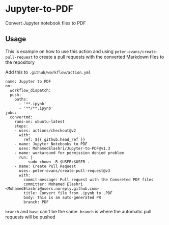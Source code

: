 # Jupyter-to-PDF
  Convert Jupyter notebook files to PDF

## Usage 

This is example on how to use this action and using `peter-evans/create-pull-request` to create a pull requests with the converted Markdown files to the repository

Add this to `.github/workflow/action.yml`



```
name: Jupyter to PDF
on:
  workflow_dispatch:
  push:
    paths:
      - '**.ipynb'
      - '**/**.ipynb'
jobs:
  convertmd:
    runs-on: ubuntu-latest
    steps:
    - uses: actions/checkout@v2
      with:
        ref: ${{ github.head_ref }}
    - name: Jupyter Notebooks to PDF
      uses: MohamedElashri/Jupyter-to-PDF@v1.3
    - name: workaround for permission denied problem  
      run: |
          sudo chown -R $USER:$USER .
    - name: Create Pull Request
      uses: peter-evans/create-pull-request@v3
      with:
        commit-message: Pull request with the Convreted PDF files
        committer: Mohamed Elashri <MohamedElashri@users.noreply.github.com>
        title: Convert file from .ipynb to .PDF 
        body: This is an auto-generated PR
        branch: PDF
```

`branch` and `base` can't be the same. `branch` is where the automatic pull requests will be pushed  
